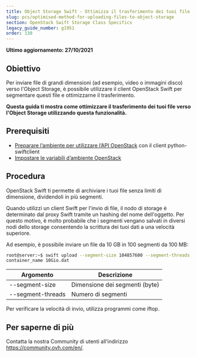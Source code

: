 ```yaml
---
title: Object Storage Swift - Ottimizza il trasferimento dei tuoi file verso l’Object Storage
slug: pcs/optimised-method-for-uploading-files-to-object-storage
section: OpenStack Swift Storage Class Specifics
legacy_guide_number: g1951
order: 130
---
```


**Ultimo aggiornamento: 27/10/2021**

## Obiettivo

Per inviare file di grandi dimensioni (ad esempio, video o immagini disco) verso l'Object Storage, è possibile utilizzare il client OpenStack Swift per segmentare questi file e ottimizzarne il trasferimento.

**Questa guida ti mostra come ottimizzare il trasferimento dei tuoi file verso l'Object Storage utilizzando questa funzionalità.**


## Prerequisiti

- [Preparare l’ambiente per utilizzare l’API OpenStack](https://docs.ovh.com/it/public-cloud/prepara_il_tuo_ambiente_di_sviluppo_per_utilizzare_lapi_openstack/) con il client python-swiftclient
- [Impostare le variabili d’ambiente OpenStack](https://docs.ovh.com/it/public-cloud/impostare-le-variabili-dambiente-openstack/)

## Procedura

OpenStack Swift ti permette di archiviare i tuoi file senza limiti di dimensione, dividendoli in più segmenti.

Quando utilizzi un client Swift per l'invio di file, il nodo di storage è determinato dal proxy Swift tramite un hashing del nome dell'oggetto.
Per questo motivo, è molto probabile che i segmenti vengano salvati in diversi nodi dello storage consentendo la scrittura dei tuoi dati a una velocità superiore.

Ad esempio, è possibile inviare un file da 10 GB in 100 segmenti da 100 MB:

```bash
root@server:~$ swift upload --segment-size 104857600 --segment-threads 100
container_name 10Gio.dat
```

|Argomento|Descrizione|
|---|---|
|--segment-size|Dimensione dei segmenti (byte)|
|--segment-threads|Numero di segmenti|

Per verificare la velocità di invio, utilizza programmi come iftop.

## Per saperne di più
  
Contatta la nostra Community di utenti all’indirizzo <https://community.ovh.com/en/>.
